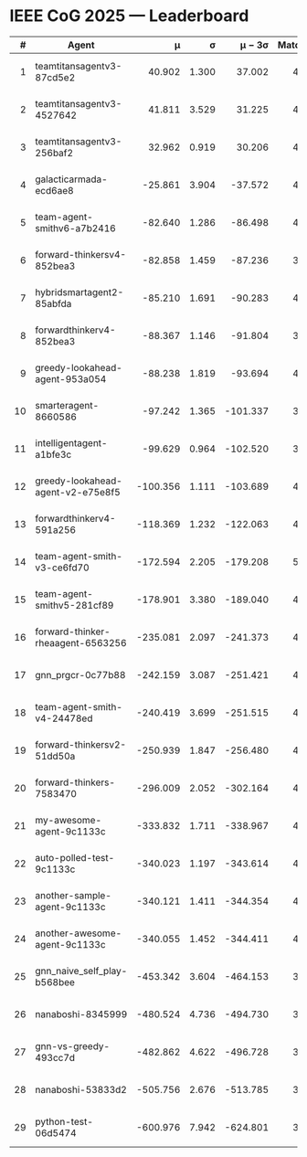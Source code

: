 # IEEE CoG 2025 — Leaderboard

| # | Agent | μ | σ | μ − 3σ | Matches | Updated |
|---:|---|---:|---:|---:|---:|---|
| 1 | teamtitansagentv3-87cd5e2 | 40.902 | 1.300 | 37.002 | 4732 | 2025-08-18 23:28 |
| 2 | teamtitansagentv3-4527642 | 41.811 | 3.529 | 31.225 | 4500 | 2025-08-18 23:28 |
| 3 | teamtitansagentv3-256baf2 | 32.962 | 0.919 | 30.206 | 4752 | 2025-08-18 23:28 |
| 4 | galacticarmada-ecd6ae8 | -25.861 | 3.904 | -37.572 | 4660 | 2025-08-18 23:28 |
| 5 | team-agent-smithv6-a7b2416 | -82.640 | 1.286 | -86.498 | 4600 | 2025-08-18 23:28 |
| 6 | forward-thinkersv4-852bea3 | -82.858 | 1.459 | -87.236 | 3767 | 2025-08-18 23:28 |
| 7 | hybridsmartagent2-85abfda | -85.210 | 1.691 | -90.283 | 4496 | 2025-08-18 23:28 |
| 8 | forwardthinkerv4-852bea3 | -88.367 | 1.146 | -91.804 | 3628 | 2025-08-18 23:28 |
| 9 | greedy-lookahead-agent-953a054 | -88.238 | 1.819 | -93.694 | 4328 | 2025-08-18 23:28 |
| 10 | smarteragent-8660586 | -97.242 | 1.365 | -101.337 | 3877 | 2025-08-18 23:28 |
| 11 | intelligentagent-a1bfe3c | -99.629 | 0.964 | -102.520 | 3662 | 2025-08-18 23:28 |
| 12 | greedy-lookahead-agent-v2-e75e8f5 | -100.356 | 1.111 | -103.689 | 4728 | 2025-08-18 23:28 |
| 13 | forwardthinkerv4-591a256 | -118.369 | 1.232 | -122.063 | 4024 | 2025-08-18 23:28 |
| 14 | team-agent-smith-v3-ce6fd70 | -172.594 | 2.205 | -179.208 | 5286 | 2025-08-18 23:28 |
| 15 | team-agent-smithv5-281cf89 | -178.901 | 3.380 | -189.040 | 4740 | 2025-08-18 23:28 |
| 16 | forward-thinker-rheaagent-6563256 | -235.081 | 2.097 | -241.373 | 4266 | 2025-08-18 23:28 |
| 17 | gnn_prgcr-0c77b88 | -242.159 | 3.087 | -251.421 | 4410 | 2025-08-18 23:28 |
| 18 | team-agent-smith-v4-24478ed | -240.419 | 3.699 | -251.515 | 4846 | 2025-08-18 23:28 |
| 19 | forward-thinkersv2-51dd50a | -250.939 | 1.847 | -256.480 | 4746 | 2025-08-18 23:28 |
| 20 | forward-thinkers-7583470 | -296.009 | 2.052 | -302.164 | 4260 | 2025-08-18 23:28 |
| 21 | my-awesome-agent-9c1133c | -333.832 | 1.711 | -338.967 | 4880 | 2025-08-18 23:28 |
| 22 | auto-polled-test-9c1133c | -340.023 | 1.197 | -343.614 | 4120 | 2025-08-18 23:28 |
| 23 | another-sample-agent-9c1133c | -340.121 | 1.411 | -344.354 | 4580 | 2025-08-18 23:28 |
| 24 | another-awesome-agent-9c1133c | -340.055 | 1.452 | -344.411 | 4940 | 2025-08-18 23:28 |
| 25 | gnn_naive_self_play-b568bee | -453.342 | 3.604 | -464.153 | 3880 | 2025-08-18 23:28 |
| 26 | nanaboshi-8345999 | -480.524 | 4.736 | -494.730 | 3880 | 2025-08-18 23:28 |
| 27 | gnn-vs-greedy-493cc7d | -482.862 | 4.622 | -496.728 | 3780 | 2025-08-18 23:28 |
| 28 | nanaboshi-53833d2 | -505.756 | 2.676 | -513.785 | 3500 | 2025-08-18 23:28 |
| 29 | python-test-06d5474 | -600.976 | 7.942 | -624.801 | 3770 | 2025-08-18 23:28 |
